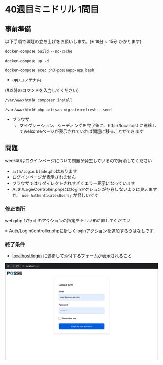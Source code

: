 # 40週目ミニドリル 1問目

## 事前準備

以下手順で環境の立ち上げをお願いします。(※ 10分 ~ 15分 かかります)

`docker-compose build --no-cache`

`docker-compose up -d`

`docker-compose exec ph3-posseapp-app bash`

- appコンテナ内

(#以降のコマンドを入力してください)

`/var/www/html# composer install`

`/var/www/html# php artisan migrate:refresh --seed`

- ブラウザ
  - マイグレーション、シーディングを完了後に、http://localhost に遷移してwelcomeページが表示されていれば問題に移ることができます

## 問題

week40はログインページについて問題が発生しているので解消してください

- `auth/login.blade.php`はあります
- ログインページが表示されません
- ブラウザではリダイレクトされすぎてエラー表示になっています
- Auth/LoginController.phpにはloginアクションが存在しないように見えますが、 `use AuthenticatesUsers;` が怪しいです

### 修正箇所

web.php 17行目 のアクションの指定を正しい形に直してください

※ Auth/LoginController.phpに新しくloginアクションを追加するのはなしです

### 終了条件

- [localhost/login](http://localhost/login) に遷移して添付するフォームが表示されること

![Success Image](sampleSuccess.png)
